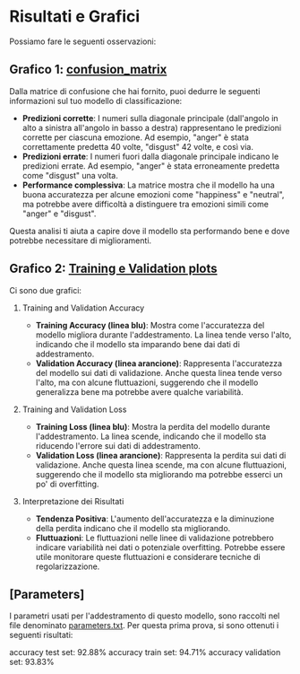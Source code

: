 # Risultati e Grafici
 
Possiamo fare le seguenti osservazioni:

## Grafico 1: [confusion_matrix](./bosphorus_data_augmentation_4/confusion_matrix.png)

Dalla matrice di confusione che hai fornito, puoi dedurre le seguenti informazioni sul tuo modello di classificazione:

- **Predizioni corrette**: I numeri sulla diagonale principale (dall'angolo in alto a sinistra all'angolo in basso a destra) rappresentano le predizioni corrette per ciascuna emozione. Ad esempio, "anger" è stata correttamente predetta 40 volte, "disgust" 42 volte, e così via.
- **Predizioni errate**: I numeri fuori dalla diagonale principale indicano le predizioni errate. Ad esempio, "anger" è stata erroneamente predetta come "disgust" una volta.
- **Performance complessiva**: La matrice mostra che il modello ha una buona accuratezza per alcune emozioni come "happiness" e "neutral", ma potrebbe avere difficoltà a distinguere tra emozioni simili come "anger" e "disgust".

Questa analisi ti aiuta a capire dove il modello sta performando bene e dove potrebbe necessitare di miglioramenti. 

## Grafico 2: [Training e Validation plots](./bosphorus_data_augmentation_3/training_validation_plots.png)

Ci sono due grafici:

1. Training and Validation Accuracy
    - **Training Accuracy (linea blu)**: Mostra come l'accuratezza del modello migliora durante l'addestramento. La linea tende verso l'alto, indicando che il modello sta imparando bene dai dati di addestramento.
    - **Validation Accuracy (linea arancione)**: Rappresenta l'accuratezza del modello sui dati di validazione. Anche questa linea tende verso l'alto, ma con alcune fluttuazioni, suggerendo che il modello generalizza bene ma potrebbe avere qualche variabilità.

2. Training and Validation Loss
    - **Training Loss (linea blu)**: Mostra la perdita del modello durante l'addestramento. La linea scende, indicando che il modello sta riducendo l'errore sui dati di addestramento.
    - **Validation Loss (linea arancione)**: Rappresenta la perdita sui dati di validazione. Anche questa linea scende, ma con alcune fluttuazioni, suggerendo che il modello sta migliorando ma potrebbe esserci un po' di overfitting.

3. Interpretazione dei Risultati
    - **Tendenza Positiva**: L'aumento dell'accuratezza e la diminuzione della perdita indicano che il modello sta migliorando.
    - **Fluttuazioni**: Le fluttuazioni nelle linee di validazione potrebbero indicare variabilità nei dati o potenziale overfitting. Potrebbe essere utile monitorare queste fluttuazioni e considerare tecniche di regolarizzazione.


## [Parameters]
I parametri usati per l'addestramento di questo modello, sono raccolti nel file denominato [parameters.txt](./bosphorus_data_augmentation_5/parameters.txt). Per questa prima prova, si sono ottenuti i seguenti risultati:

accuracy test set: 92.88%
accuracy train set: 94.71%
accuracy validation set: 93.83%



